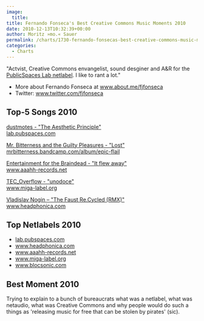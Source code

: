 ```yaml
---
image:
  title: 
title: Fernando Fonseca's Best Creative Commons Music Moments 2010
date: 2010-12-13T10:32:39+00:00
author: Moritz »mo.« Sauer
permalink: /charts/1730-fernando-fonsecas-best-creative-commons-music-moments-2010
categories:
  - Charts
---
```


<div class="grid_7">
  <p>
    "Actvist, Creative Commons envangelist, sound desginer and A&R for the <a href="http://lab.pubspaces.com/">PublicSpaces Lab netlabel</a>. I like to rant a lot."
  </p>
  
  <ul>
    <li>
      More about Fernando Fonseca at <a href="http://about.me/fjfonseca">www.about.me/fjfonseca</a>
    </li>
    <li>
      Twitter: <a href="http://twitter.com/fjfonseca">www.twitter.com/fjfonseca</a>
    </li>
  </ul>
</div>

<div class="clear">
</div>

<div class="grid_6">
  <h2>
    Top-5 Songs 2010
  </h2>
  
  <p>
    <a href="http://www.phlow.es/wp-content/uploads/best-of-2010/dustmotes_-_the_aesthetic_principle.mp3">dustmotes - "The Aesthetic Principle"</a><br /> <a href="http://lab.pubspaces.com">lab.pubspaces.com</a>
  </p>
  
  <p>
    <a href="http://www.phlow.es/wp-content/uploads/best-of-2010/mrbitterness_and_the_guilty_pleasures_-_lost.mp3">Mr. Bitterness and the Guilty Pleasures - "Lost"</a><br /> <a href="http://mrbitterness.bandcamp.com/album/epic-flail">mrbitterness.bandcamp.com/album/epic-flail</a>
  </p>
  
  <p>
    <a href="http://www.phlow.es/wp-content/uploads/best-of-2010/entertainment_for_the_braindead_-_it_flew_away.mp3">Entertainment for the Braindead - "It flew away"</a><br /> <a href="http://www.aaahh-records.net">www.aaahh-records.net</a>
  </p>
  
  <p>
    <a href="http://www.phlow.es/wp-content/uploads/best-of-2010/tec_overflow_-_unodoce.mp3">TEC_Overflow - "unodoce"</a><br /> <a href="http://www.miga-label.org">www.miga-label.org</a>
  </p>
  
  <p>
    <a href="http://www.phlow.es/wp-content/uploads/best-of-2010/winterberg_-_the_faust_re.cycled_rmx_.mp3">Vladislav Nogin – "The Faust Re.Cycled (RMX)"</a><br /> <a href="http://www.headphonica.com">www.headphonica.com</a>
  </p>
</div>

<div class="grid_5">
  <h2>
    Top Netlabels 2010
  </h2>
  
  <ul>
    <li>
      <a href="http://lab.pubspaces.com">lab.pubspaces.com</a>
    </li>
    <li>
      <a href="http://www.headphonica.com">www.headphonica.com</a>
    </li>
    <li>
      <a href="http://www.aaahh-records.net">www.aaahh-records.net</a>
    </li>
    <li>
      <a href="http://www.miga-label.org">www.miga-label.org</a>
    </li>
    <li>
      <a href="http://blocsonic.com">www.blocsonic.com</a>
    </li>
  </ul>
</div>

<div class="grid_5">
  <h2>
    Best Moment 2010
  </h2>
  
  <p>
    Trying to explain to a bunch of bureaucrats what was a netlabel, what was netaudio, what was Creative Commons and why people would do such a things as 'releasing music for free that can be stolen by pirates' (sic).
  </p>
</div>

<div class="clear">
</div>